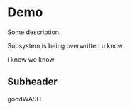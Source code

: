 # Demo 

Some description.

Subsystem is being overwritten u know 

i know we know 


## Subheader

 goodWASH